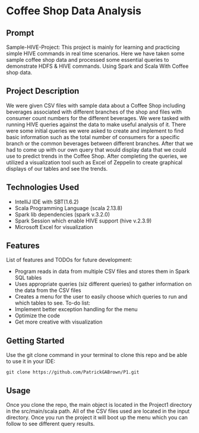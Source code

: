 # Coffee Shop Data Analysis

## Prompt
Sample-HIVE-Project:
This project is mainly for learning and practicing simple HIVE commands in real time scenarios. Here we have taken some sample coffee shop data and processed some essential queries to demonstrate HDFS & HIVE commands. Using Spark and Scala With Coffee shop data.

## Project Description
We were given CSV files with sample data about a Coffee Shop including beverages associated with different branches of the shop and files with consumer count numbers for the different beverages. We were tasked with running HIVE queries against the data to make useful analysis of it. There were some initial queries we were asked to create and implement to find basic information such as the total number of consumers for a specific branch or the common beverages between different branches. After that we had to come up with our own query that would display data that we could use to predict trends in the Coffee Shop. After completing the queries, we utilized a visualization tool such as Excel of Zeppelin to create graphical displays of our tables and see the trends.

## Technologies Used
- IntelliJ IDE with SBT(1.6.2)
- Scala Programming Language (scala 2.13.8)
- Spark lib dependencies (spark v.3.2.0)
- Spark Session which enable HIVE support (hive v.2.3.9)
- Microsoft Excel for visualization

## Features
List of features and TODOs for future development:
- Program reads in data from multiple CSV files and stores them in Spark SQL tables
- Uses appropriate queries (siz different queries) to gather information on the data from the CSV files
- Creates a menu for the user to easily choose which queries to run and which tables to see.
To-do list:
- Implement better exception handling for the menu
- Optimize the code
- Get more creative with visualization

## Getting Started
Use the git clone command in your terminal to clone this repo and be able to use it in your IDE:
```
git clone https://github.com/PatrickGABrown/P1.git
```

## Usage
Once you clone the repo, the main object is located in the Project1 directory in the src/main/scala path.
All of the CSV files used are located in the input directory.
Once you run the project it will boot up the menu which you can follow to see different query results.


